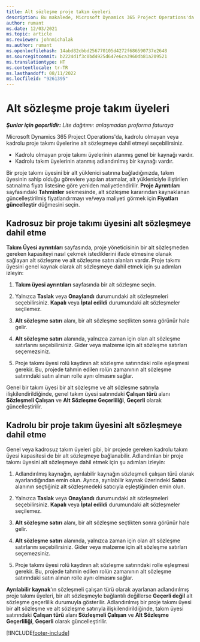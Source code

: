 ```yaml
---
title: Alt sözleşme proje takım üyeleri
description: Bu makalede, Microsoft Dynamics 365 Project Operations'da proje takımı üyeleri için alt sözleşmelerin nasıl oluşturulacağı açıklanmaktadır.
author: rumant
ms.date: 12/03/2021
ms.topic: article
ms.reviewer: johnmichalak
ms.author: rumant
ms.openlocfilehash: 14abd82cbbd256770105d4272f686590737e2648
ms.sourcegitcommit: b2224d1f3c0bd4925d647e6ca3960db81a209521
ms.translationtype: HT
ms.contentlocale: tr-TR
ms.lasthandoff: 08/11/2022
ms.locfileid: "9261395"
---
```

# <a name="subcontracting-project-team-members"></a>Alt sözleşme proje takım üyeleri

_**Şunlar için geçerlidir:** Lite dağıtımı: anlaşmadan proforma faturaya_

Microsoft Dynamics 365 Project Operations'da, kadrolu olmayan veya kadrolu proje takımı üyelerine alt sözleşmeye dahil etmeyi seçebilirsiniz.

- Kadrolu olmayan proje takımı üyelerinin atanmış genel bir kaynağı vardır.
- Kadrolu takım üyelerinin atanmış adlandırılmış bir kaynağı vardır.

Bir proje takımı üyesini bir alt yüklenici satırına bağladığınızda, takım üyesinin sahip olduğu görevlere yapılan atamalar, alt yükleniciyle iliştirilen satınalma fiyatı listesine göre yeniden maliyetlendirilir.  **Proje Ayrıntıları** sayfasındaki **Tahminler** sekmesinde, alt sözleşme kararından kaynaklanan güncelleştirilmiş fiyatlandırmayı ve/veya maliyeti görmek için **Fiyatları güncelleştir** düğmesini seçin. 

## <a name="subcontracting-an-unstaffed-project-team-member"></a>Kadrosuz bir proje takımı üyesini alt sözleşmeye dahil etme
**Takım Üyesi ayrıntıları** sayfasında, proje yöneticisinin bir alt sözleşmeden gereken kapasiteyi nasıl çekmek istediklerini ifade etmesine olanak sağlayan alt sözleşme ve alt sözleşme satırı alanları vardır. Proje takımı üyesini genel kaynak olarak alt sözleşmeye dahil etmek için şu adımları izleyin:

1.  **Takım üyesi ayrıntıları** sayfasında bir alt sözleşme seçin.

2.  Yalnızca **Taslak** veya **Onaylandı** durumundaki alt sözleşmeleri seçebilirsiniz. **Kapalı** veya **İptal edildi** durumundaki alt sözleşmeler seçilemez. 

3.  **Alt sözleşme satırı** alanı, bir alt sözleşme seçtikten sonra görünür hale gelir.

4.  **Alt sözleşme satırı** alanında, yalnızca zaman için olan alt sözleşme satırlarını seçebilirsiniz. Gider veya malzeme için alt sözleşme satırları seçemezsiniz.

5.  Proje takımı üyesi rolü kaydının alt sözleşme satırındaki rolle eşleşmesi gerekir. Bu, projede tahmin edilen rolün zamanının alt sözleşme satırındaki satın alınan rolle aynı olmasını sağlar. 

Genel bir takım üyesi bir alt sözleşme ve alt sözleşme satırıyla ilişkilendirildiğinde, genel takım üyesi satırındaki **Çalışan türü** alanı **Sözleşmeli Çalışan** ve **Alt Sözleşme Geçerliliği**, **Geçerli** olarak güncelleştirilir.

## <a name="subcontracting-a-staffed-project-team-member"></a>Kadrolu bir proje takım üyesini alt sözleşmeye dahil etme
Genel veya kadrosuz takım üyeleri gibi, bir projede gereken kadrolu takım üyesi kapasitesi de bir alt sözleşmeye bağlanabilir. Adlandırılan bir proje takımı üyesini alt sözleşmeye dahil etmek için şu adımları izleyin:

1.  Adlandırılmış kaynağın, ayrılabilir kaynağın sözleşmeli çalışan türü olarak ayarlandığından emin olun. Ayrıca, ayrılabilir kaynak üzerindeki **Satıcı** alanının seçtiğiniz alt sözleşmedeki satıcıyla eşleştiğinden emin olun. 

2.  Yalnızca **Taslak** veya **Onaylandı** durumundaki alt sözleşmeleri seçebilirsiniz. **Kapalı** veya **İptal edildi** durumundaki alt sözleşmeler seçilemez. 

3.  **Alt sözleşme satırı** alanı, bir alt sözleşme seçtikten sonra görünür hale gelir.

4.  **Alt sözleşme satırı** alanında, yalnızca zaman için olan alt sözleşme satırlarını seçebilirsiniz. Gider veya malzeme için alt sözleşme satırları seçemezsiniz.

5.  Proje takımı üyesi rolü kaydının alt sözleşme satırındaki rolle eşleşmesi gerekir. Bu, projede tahmin edilen rolün zamanının alt sözleşme satırındaki satın alınan rolle aynı olmasını sağlar. 

**Ayrılabilir kaynak**'ın sözleşmeli çalışan türü olarak ayarlanan adlandırılmış proje takımı üyeleri, bir alt sözleşmeyle bağlantılı değillerse **Geçerli değil** alt sözleşme geçerlilik durumuyla gösterilir. Adlandırılmış bir proje takımı üyesi bir alt sözleşme ve alt sözleşme satırıyla ilişkilendirildiğinde, takım üyesi satırındaki **Çalışan türü** alanı **Sözleşmeli Çalışan** ve **Alt Sözleşme Geçerliliği**, **Geçerli** olarak güncelleştirilir.

[!INCLUDE[footer-include](../../includes/footer-banner.md)]
